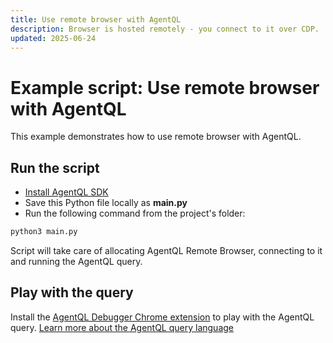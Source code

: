 ```yaml
---
title: Use remote browser with AgentQL
description: Browser is hosted remotely - you connect to it over CDP.
updated: 2025-06-24
---
```


# Example script: Use remote browser with AgentQL

This example demonstrates how to use remote browser with AgentQL.

## Run the script

- [Install AgentQL SDK](https://docs.agentql.com/installation/sdk-installation)
- Save this Python file locally as **main.py**
- Run the following command from the project's folder:

```bash
python3 main.py
```

Script will take care of allocating AgentQL Remote Browser, connecting to it and running the AgentQL query.

## Play with the query

Install the [AgentQL Debugger Chrome extension](https://docs.agentql.com/installation/chrome-extension-installation) to play with the AgentQL query. [Learn more about the AgentQL query language](https://docs.agentql.com/agentql-query/query-intro)
